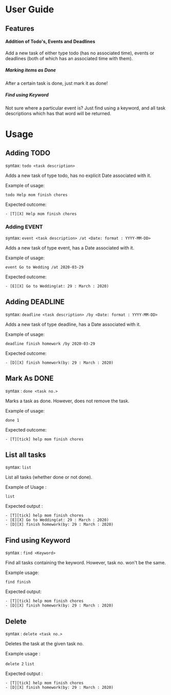 # User Guide

## Features 

#### Addition of Todo's, Events and Deadlines
Add a new task of either type todo (has no associated time), events or deadlines (both of which has an associated 
time with them).

##### Marking items as Done
After a certain task is done, just mark it as done!

##### Find using Keyword
Not sure where a particular event is? Just find using a keyword, and all task descriptions which has that word will 
be returned. 

# Usage



## Adding TODO

syntax: `todo <task description>`

Adds a new task of type todo, has no explicit Date associated with it. 

Example of usage: 

`todo Help mom finish chores`

Expected outcome:

`- [T][X] Help mom finish chores`

### Adding EVENT

syntax: `event <task description> /at <Date: format : YYYY-MM-DD>`

Adds a new task of type event, has a Date associated with it.

Example of usage:

`event Go to Wedding /at 2020-03-29`

Expected outcome:

`- [E][X] Go to Wedding(at: 29 : March : 2020)`

## Adding DEADLINE

syntax: `deadline <task description> /by <Date: format : YYYY-MM-DD>`

Adds a new task of type deadline, has a Date associated with it.

Example of usage:

`deadline finish homework /by 2020-03-29`

Expected outcome:

`- [D][X] finish homework(by: 29 : March : 2020)`

## Mark As DONE

syntax : `done <task no.>`

Marks a task as done. However, does not remove the task. 

Example of usage:

`done 1`

Expected outcome: 

`- [T][tick] help mom finish chores`

## List all tasks

syntax: `list`

List all tasks (whether done or not done).

Example of Usage :

`list`

Expected output :

`- [T][tick] help mom finish chores`   
`- [E][X] Go to Wedding(at: 29 : March : 2020)`  
`- [D][X] finish homework(by: 29 : March : 2020)`

## Find using Keyword

syntax : `find <Keyword>`

Find all tasks containing the keyword. However, task no. won't be the same.

Example usage:

`find finish`

Expected output:

`- [T][tick] help mom finish chores`   
`- [D][X] finish homework(by: 29 : March : 2020)`    

## Delete 

syntax : `delete <task no.>`

Deletes the task at the given task no. 

Example usage : 

`delete 2`
`list` 

Expected output : 

`- [T][tick] help mom finish chores`   
`- [D][X] finish homework(by: 29 : March : 2020)`    















